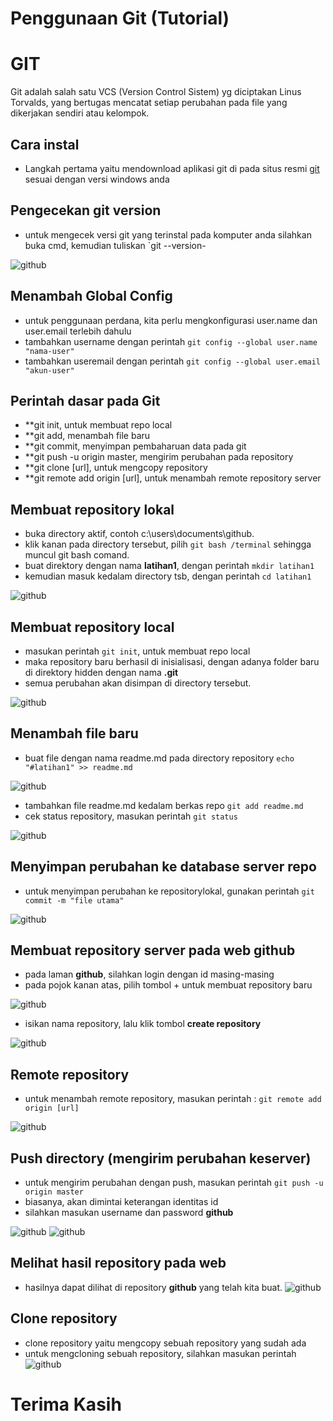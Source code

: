 # **Penggunaan Git (Tutorial)**
# GIT
Git adalah salah satu VCS (Version Control Sistem) yg diciptakan Linus Torvalds, yang bertugas mencatat setiap perubahan pada file yang dikerjakan sendiri atau kelompok.

## Cara instal
* Langkah pertama yaitu mendownload aplikasi git di pada situs resmi [git](https://git-scm.com/) sesuai dengan versi windows anda

## Pengecekan git version
* untuk mengecek versi git yang terinstal pada komputer anda silahkan buka cmd, kemudian tuliskan `git --version-


![github](https://github.com/marinska/latihan1/1.png)

## Menambah Global Config
* untuk penggunaan perdana, kita perlu mengkonfigurasi user.name dan user.email terlebih dahulu
* tambahkan username dengan perintah
`git config --global user.name "nama-user"`
* tambahkan useremail dengan perintah
 `git config --global user.email "akun-user"`

## Perintah dasar pada Git
* **git init, untuk membuat repo local
* **git add, menambah file baru
* **git commit, menyimpan pembaharuan data pada git 
* **git push -u origin master, mengirim perubahan pada repository
* **git clone [url], untuk mengcopy repository
* **git remote add origin [url], untuk menambah remote repository server

## Membuat repository lokal
* buka directory aktif, contoh c:\users\documents\github.
* klik kanan pada directory tersebut, pilih `git bash /terminal` sehingga muncul git bash comand.
* buat direktory dengan nama **latihan1**, dengan perintah
`mkdir latihan1`
* kemudian masuk kedalam directory tsb, dengan perintah
`cd latihan1`

![github](https://github.com/marinska/latihan1/2.png)


## Membuat repository local
* masukan perintah `git init`, untuk membuat repo local
* maka repository baru berhasil di inisialisasi, dengan adanya folder baru di direktory hidden dengan nama **.git**
* semua perubahan akan disimpan di directory tersebut.

![github](https://github.com/marinska/latihan1/3.png)

## Menambah file baru
* buat file dengan nama readme.md pada directory repository 
`echo "#latihan1" >> readme.md`

![github](https://github.com/marinska/latihan1/4.png)

* tambahkan file readme.md kedalam berkas repo
`git add readme.md`
* cek status repository, masukan perintah
 `git status`
 
![github](https://github.com/marinska/latihan1/5.png)

## Menyimpan perubahan ke database server repo
 * untuk menyimpan perubahan ke repositorylokal, gunakan perintah
  `git commit -m "file utama"`
  
  ![github](https://github.com/marinska/latihan1/6.png)  
  
## Membuat repository server pada web github
* pada laman **github**, silahkan login dengan id masing-masing
* pada pojok kanan atas, pilih tombol + untuk membuat repository baru

![github](https://github.com/marinska/latihan1/7.png)

* isikan nama repository, lalu klik tombol **create repository**

![github](https://github.com/marinska/latihan1/8.png)


## Remote repository
* untuk menambah remote repository, masukan perintah : 
`git remote add origin [url]`

![github](https://github.com/marinska/latihan1/9.png)

## Push directory (mengirim perubahan keserver)
* untuk mengirim perubahan dengan push, masukan perintah
`git push -u origin master`
* biasanya, akan dimintai keterangan identitas id
* silahkan masukan username dan password **github**

![github](https://github.com/marinska/latihan1/10.png)
![github](https://github.com/marinska/latihan1/11.png)

## Melihat hasil repository pada web
* hasilnya dapat dilihat di repository **github** yang telah kita buat.
![github](https://github.com/marinska/latihan1/12.png)

## Clone repository
* clone repository yaitu mengcopy sebuah repository yang sudah ada
* untuk mengcloning sebuah repository, silahkan masukan perintah
![github](https://github.com/marinska/latihan1/13.png)

# Terima Kasih
